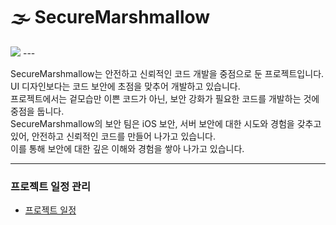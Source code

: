 # 🌫️ SecureMarshmallow
<img src="https://techwagyu.com/wp-content/uploads/2022/05/ios-security-banner.jpeg">
---

SecureMarshmallow는 안전하고 신뢰적인 코드 개발을 중점으로 둔 프로젝트입니다.<br>
UI 디자인보다는 코드 보안에 초점을 맞추어 개발하고 있습니다.<br>
프로젝트에서는 겉모습만 이쁜 코드가 아닌, 보안 강화가 필요한 코드를 개발하는 것에 중점을 둡니다.<br>
SecureMarshmallow의 보안 팀은 iOS 보안, 서버 보안에 대한 시도와 경험을 갖추고 있어, 안전하고 신뢰적인 코드를 만들어 나가고 있습니다.<br>
이를 통해 보안에 대한 깊은 이해와 경험을 쌓아 나가고 있습니다.<br>

---

### 프로젝트 일정 관리
- [프로젝트 일정](https://github.com/orgs/SecureMarshmallow/projects/2/views/1 "Builder 패턴이란?")
